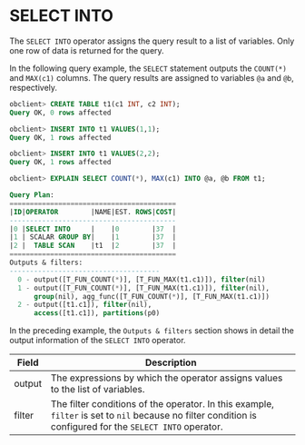 # SELECT INTO

The `SELECT INTO` operator assigns the query result to a list of variables. Only one row of data is returned for the query.

In the following query example, the `SELECT` statement outputs the `COUNT(*)` and `MAX(c1)` columns. The query results are assigned to variables `@a` and `@b`, respectively.

```sql
obclient> CREATE TABLE t1(c1 INT, c2 INT);
Query OK, 0 rows affected

obclient> INSERT INTO t1 VALUES(1,1);
Query OK, 1 rows affected

obclient> INSERT INTO t1 VALUES(2,2);
Query OK, 1 rows affected

obclient> EXPLAIN SELECT COUNT(*), MAX(c1) INTO @a, @b FROM t1;

Query Plan:
=========================================
|ID|OPERATOR        |NAME|EST. ROWS|COST|
-----------------------------------------
|0 |SELECT INTO     |    |0        |37  |
|1 | SCALAR GROUP BY|    |1        |37  |
|2 |  TABLE SCAN    |t1  |2        |37  |
=========================================
Outputs & filters:
-------------------------------------
  0 - output([T_FUN_COUNT(*)], [T_FUN_MAX(t1.c1)]), filter(nil)
  1 - output([T_FUN_COUNT(*)], [T_FUN_MAX(t1.c1)]), filter(nil),
      group(nil), agg_func([T_FUN_COUNT(*)], [T_FUN_MAX(t1.c1)])
  2 - output([t1.c1]), filter(nil),
      access([t1.c1]), partitions(p0)
```

In the preceding example, the `Outputs & filters` section shows in detail the output information of the `SELECT INTO` operator.

| **Field** | **Description** |
|----------|---------------------------------------------------------------------------|
| output | The expressions by which the operator assigns values to the list of variables.  |
| filter | The filter conditions of the operator. In this example, `filter` is set to `nil` because no filter condition is configured for the `SELECT INTO` operator.  |
